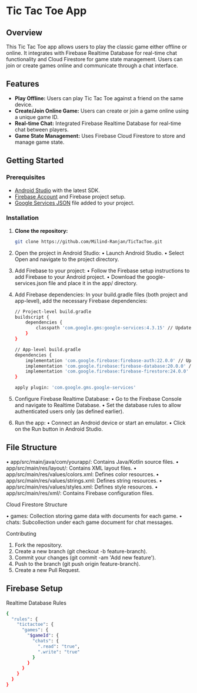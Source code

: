 # Tic Tac Toe App

## Overview

This Tic Tac Toe app allows users to play the classic game either offline or online. It integrates with Firebase Realtime Database for real-time chat functionality and Cloud Firestore for game state management. Users can join or create games online and communicate through a chat interface.

## Features

- **Play Offline:** Users can play Tic Tac Toe against a friend on the same device.
- **Create/Join Online Game:** Users can create or join a game online using a unique game ID.
- **Real-time Chat:** Integrated Firebase Realtime Database for real-time chat between players.
- **Game State Management:** Uses Firebase Cloud Firestore to store and manage game state.

## Getting Started

### Prerequisites

- [Android Studio](https://developer.android.com/studio) with the latest SDK.
- [Firebase Account](https://firebase.google.com/) and Firebase project setup.
- [Google Services JSON](https://firebase.google.com/docs/android/setup) file added to your project.

### Installation

1. **Clone the repository:**

   ```bash
   git clone https://github.com/Milind-Ranjan/TicTacToe.git
2.	Open the project in Android Studio:
	•	Launch Android Studio.
	•	Select Open and navigate to the project directory.
3.	Add Firebase to your project:
	•	Follow the Firebase setup instructions to add Firebase to your Android project.
	•	Download the google-services.json file and place it in the app/ directory.
4.	Add Firebase dependencies:
	In your build.gradle files (both project and app-level), add the necessary Firebase dependencies:
	```bash
	// Project-level build.gradle
	buildscript {
    	dependencies {
        	classpath 'com.google.gms:google-services:4.3.15' // Update to latest version
    	}
	}

	// App-level build.gradle
	dependencies {
    	implementation 'com.google.firebase:firebase-auth:22.0.0' // Update to latest version
    	implementation 'com.google.firebase:firebase-database:20.0.0' // Update to latest version
    	implementation 'com.google.firebase:firebase-firestore:24.0.0' // Update to latest version
	}

	apply plugin: 'com.google.gms.google-services'
 5.	Configure Firebase Realtime Database:
	•	Go to the Firebase Console and navigate to Realtime Database.
	•	Set the database rules to allow authenticated users only (as defined earlier).
6.	Run the app:
	•	Connect an Android device or start an emulator.
	•	Click on the Run button in Android Studio.


## File Structure

•	app/src/main/java/com/yourapp/: Contains Java/Kotlin source files.
•	app/src/main/res/layout/: Contains XML layout files.
•	app/src/main/res/values/colors.xml: Defines color resources.
•	app/src/main/res/values/strings.xml: Defines string resources.
•	app/src/main/res/values/styles.xml: Defines style resources.
•	app/src/main/res/xml/: Contains Firebase configuration files.

Cloud Firestore Structure

•	games: Collection storing game data with documents for each game.
•	chats: Subcollection under each game document for chat messages.

Contributing

1.	Fork the repository.
2.	Create a new branch (git checkout -b feature-branch).
3.	Commit your changes (git commit -am 'Add new feature').
4.	Push to the branch (git push origin feature-branch).
5.	Create a new Pull Request.

## Firebase Setup

Realtime Database Rules
```bash
{
  "rules": {
    "tictactoe": {
      "games": {
        "$gameId": {
          "chats": {
            ".read": "true",
            ".write": "true"
          }
        }
      }
    }
  }
}

